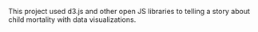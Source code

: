 This project used d3.js and other open JS libraries to telling a story about child mortality with data visualizations.

